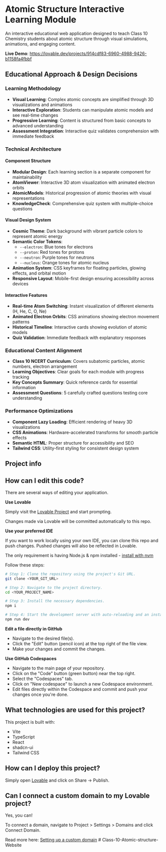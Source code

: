 # Atomic Structure Interactive Learning Module

An interactive educational web application designed to teach Class 10 Chemistry students about atomic structure through visual simulations, animations, and engaging content.

**Live Demo**: https://lovable.dev/projects/914cdf83-6960-4988-9426-b1158fa4fbbf

## Educational Approach & Design Decisions

### Learning Methodology
- **Visual Learning**: Complex atomic concepts are simplified through 3D visualizations and animations
- **Interactive Exploration**: Students can manipulate atomic models and see real-time changes
- **Progressive Learning**: Content is structured from basic concepts to advanced understanding
- **Assessment Integration**: Interactive quiz validates comprehension with immediate feedback

### Technical Architecture

#### Component Structure
- **Modular Design**: Each learning section is a separate component for maintainability
- **AtomViewer**: Interactive 3D atom visualization with animated electron orbits
- **AtomicModels**: Historical progression of atomic theories with visual representations
- **KnowledgeCheck**: Comprehensive quiz system with multiple-choice questions

#### Visual Design System
- **Cosmic Theme**: Dark background with vibrant particle colors to represent atomic energy
- **Semantic Color Tokens**: 
  - `--electron`: Blue tones for electrons
  - `--proton`: Red tones for protons  
  - `--neutron`: Purple tones for neutrons
  - `--nucleus`: Orange tones for atomic nucleus
- **Animation System**: CSS keyframes for floating particles, glowing effects, and orbital motion
- **Responsive Layout**: Mobile-first design ensuring accessibility across devices

#### Interactive Features
- **Real-time Atom Switching**: Instant visualization of different elements (H, He, C, O, Ne)
- **Animated Electron Orbits**: CSS animations showing electron movement patterns
- **Historical Timeline**: Interactive cards showing evolution of atomic models
- **Quiz Validation**: Immediate feedback with explanatory responses

### Educational Content Alignment
- **Class 10 NCERT Curriculum**: Covers subatomic particles, atomic numbers, electron arrangement
- **Learning Objectives**: Clear goals for each module with progress tracking
- **Key Concepts Summary**: Quick reference cards for essential information
- **Assessment Questions**: 5 carefully crafted questions testing core understanding

### Performance Optimizations
- **Component Lazy Loading**: Efficient rendering of heavy 3D visualizations
- **CSS Animations**: Hardware-accelerated transforms for smooth particle effects
- **Semantic HTML**: Proper structure for accessibility and SEO
- **Tailwind CSS**: Utility-first styling for consistent design system

## Project info

## How can I edit this code?

There are several ways of editing your application.

**Use Lovable**

Simply visit the [Lovable Project](https://lovable.dev/projects/914cdf83-6960-4988-9426-b1158fa4fbbf) and start prompting.

Changes made via Lovable will be committed automatically to this repo.

**Use your preferred IDE**

If you want to work locally using your own IDE, you can clone this repo and push changes. Pushed changes will also be reflected in Lovable.

The only requirement is having Node.js & npm installed - [install with nvm](https://github.com/nvm-sh/nvm#installing-and-updating)

Follow these steps:

```sh
# Step 1: Clone the repository using the project's Git URL.
git clone <YOUR_GIT_URL>

# Step 2: Navigate to the project directory.
cd <YOUR_PROJECT_NAME>

# Step 3: Install the necessary dependencies.
npm i

# Step 4: Start the development server with auto-reloading and an instant preview.
npm run dev
```

**Edit a file directly in GitHub**

- Navigate to the desired file(s).
- Click the "Edit" button (pencil icon) at the top right of the file view.
- Make your changes and commit the changes.

**Use GitHub Codespaces**

- Navigate to the main page of your repository.
- Click on the "Code" button (green button) near the top right.
- Select the "Codespaces" tab.
- Click on "New codespace" to launch a new Codespace environment.
- Edit files directly within the Codespace and commit and push your changes once you're done.

## What technologies are used for this project?

This project is built with:

- Vite
- TypeScript
- React
- shadcn-ui
- Tailwind CSS

## How can I deploy this project?

Simply open [Lovable](https://lovable.dev/projects/914cdf83-6960-4988-9426-b1158fa4fbbf) and click on Share -> Publish.

## Can I connect a custom domain to my Lovable project?

Yes, you can!

To connect a domain, navigate to Project > Settings > Domains and click Connect Domain.

Read more here: [Setting up a custom domain](https://docs.lovable.dev/tips-tricks/custom-domain#step-by-step-guide)
#   C l a s s - 1 0 - A t o m i c - s t r u c t u r e - W e b s i t e  
 